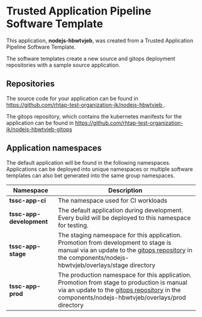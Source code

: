 # Trusted Application Pipeline Software Template

This application, **nodejs-hbwtvjeb**, was created from a Trusted Application Pipeline Software Template.

The software templates create a new source and gitops deployment repositories with a sample source application. 

## Repositories

The source code for your application can be found in [https://github.com/rhtap-test-organization-jk/nodejs-hbwtvjeb ](https://github.com/rhtap-test-organization-jk/nodejs-hbwtvjeb ).
 
The gitops repository, which contains the kubernetes manifests for the application can be found in 
[https://github.com/rhtap-test-organization-jk/nodejs-hbwtvjeb-gitops ](https://github.com/rhtap-test-organization-jk/nodejs-hbwtvjeb-gitops ) 

## Application namespaces 

The default application will be found in the following namespaces. Applications can be deployed into unique namespaces or multiple software templates can also bet generated into the same group namespaces.  

|  Namespace   |  Description   |  
| -------- | -------- |
| **tssc-app-ci** | The namespace used for CI workloads |
| **tssc-app-development** | The default application during development. Every build will be deployed to this namespace for testing. |
| **tssc-app-stage** | The staging namespace for this application. Promotion from development to stage is manual via an update to the [gitops repository](https://github.com/rhtap-test-organization-jk/nodejs-hbwtvjeb-gitops ) in the components/nodejs-hbwtvjeb/overlays/stage directory |
| **tssc-app-prod** | The production namespace for this application. Promotion from stage to production is manual via an update to the [gitops repository](https://github.com/rhtap-test-organization-jk/nodejs-hbwtvjeb-gitops ) in the components/nodejs-hbwtvjeb/overlays/prod directory |